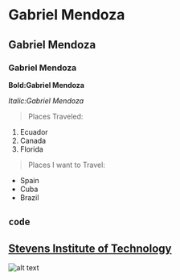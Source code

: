 # Gabriel Mendoza 
## Gabriel Mendoza 
### Gabriel Mendoza 
**Bold:Gabriel Mendoza**

*Italic:Gabriel Mendoza*
> Places Traveled:
1. Ecuador
2. Canada
3. Florida
> Places I want to Travel:

- Spain
- Cuba
- Brazil 

`code`
-----

[Stevens Institute of Technology](https://www.stevens.edu/)
----
![alt text](https://s3.ap-south-1.amazonaws.com/leverageedu/school-logo/us/2020-01-31_31_Stevens-Apparel-Color-R.png)
